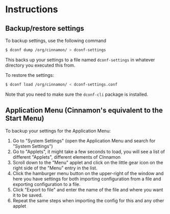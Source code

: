 # Instructions

## Backup/restore settings

To backup settings, use the following command
```sh
$ dconf dump /org/cinnamon/ > dconf-settings
``` 
This backs up your settings to a file named `dconf-settings` in whatever directory you executed this from.

To restore the settings:

```sh
$ dconf load /org/cinnamon/ < dconf-settings.conf
```

Note that you need to make sure the `dconf-cli` package is installed.

## Application Menu (Cinnamon's equivalent to the Start Menu)

To backup your settings for the Application Menu:
1. Go to "System Settings" (open the Application Menu and search for "System Settings")
2. Go to "Applets", it might take a few seconds to load, you will see a list of different "Applets", different elements of CInnamon
3. Scroll down to the "Menu" applet and click on the little gear icon on the right side of the "Menu" entry in the list.
4. Click the hamburger menu button on the upper-right of the window and here you have settings for both importing configuration from a file and exporting configuration to a file.
5. Click "Export to file" and enter the name of the file and where you want it to be saved.
6. Repeat the same steps when importing the config for this and any other applet